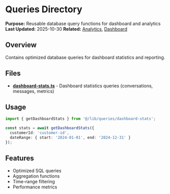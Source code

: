 # Queries Directory

**Purpose:** Reusable database query functions for dashboard and analytics
**Last Updated:** 2025-10-30
**Related:** [Analytics](/lib/analytics), [Dashboard](/app/dashboard)

## Overview

Contains optimized database queries for dashboard statistics and reporting.

## Files

- **[dashboard-stats.ts](dashboard-stats.ts)** - Dashboard statistics queries (conversations, messages, metrics)

## Usage

```typescript
import { getDashboardStats } from '@/lib/queries/dashboard-stats';

const stats = await getDashboardStats({
  customerId: 'customer-id',
  dateRange: { start: '2024-01-01', end: '2024-12-31' }
});
```

## Features

- Optimized SQL queries
- Aggregation functions
- Time-range filtering
- Performance metrics

